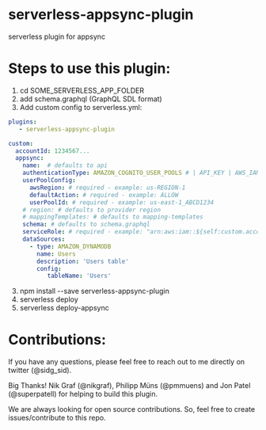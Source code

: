 # serverless-appsync-plugin
serverless plugin for appsync

# Steps to use this plugin:

1) cd SOME_SERVERLESS_APP_FOLDER
2) add schema.graphql (GraphQL SDL format)
2) Add custom config to serverless.yml:

```yaml
plugins:
   - serverless-appsync-plugin

custom:
  accountId: 1234567...
  appsync:
    name:  # defaults to api
    authenticationType: AMAZON_COGNITO_USER_POOLS # | API_KEY | AWS_IAM # required
    userPoolConfig:
      awsRegion: # required - example: us-REGION-1
      defaultAction: # required - example: ALLOW
      userPoolId: # required - example: us-east-1_ABCD1234
    # region: # defaults to provider region
    # mappingTemplates: # defaults to mapping-templates
    schema: # defaults to schema.graphql
    serviceRole: # required - example: "arn:aws:iam::${self:custom.accountId}:role/EXAMPLE-Role"
    dataSources:
      - type: AMAZON_DYNAMODB
        name: Users
        description: 'Users table'
        config:
           tableName: 'Users'
```

3) npm install --save serverless-appsync-plugin
4) serverless deploy
5) serverless deploy-appsync

# Contributions:

If you have any questions, please feel free to reach out to me directly on twitter (@sidg_sid).

Big Thanks! Nik Graf (@nikgraf), Philipp Müns (@pmmuens) and Jon Patel (@superpatell) for helping to build this plugin.

We are always looking for open source contributions. So, feel free to create issues/contribute to this repo.
